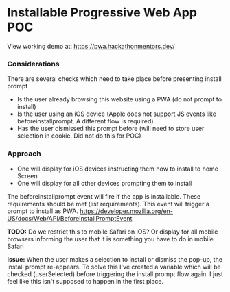 # Installable Progressive Web App POC 

View working demo at: https://pwa.hackathonmentors.dev/

### Considerations
There are several checks which need to take place before presenting install prompt
* Is the user already browsing this website using a PWA (do not prompt to install)
* Is the user using an iOS device (Apple does not support JS events like beforeinstallprompt. A different flow is required)
* Has the user dismissed this prompt before (will need to store user selection in cookie. Did not do this for POC)

### Approach
* One will display for iOS devices instructing them how to install to home Screen
* One will display for all other devices prompting them to install


The beforeinstallprompt event will fire if the app is installable. These requirements should be met (list requirements). This event will trigger a prompt to install as PWA.
https://developer.mozilla.org/en-US/docs/Web/API/BeforeInstallPromptEvent

**TODO:** Do we restrict this to mobile Safari on iOS? Or display for all mobile browsers informing the user that it is something you have to do in mobile Safari

**Issue:** When the user makes a selection to install or dismiss the pop-up, the install prompt re-appears. To solve this I've created a variable which will be checked (userSelected) before triggering the install prompt flow again. I just feel like this isn't supposed to happen in the first place.
